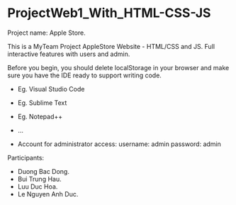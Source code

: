 # ProjectWeb1_With_HTML-CSS-JS
Project name: Apple Store.

This is a MyTeam Project AppleStore Website - HTML/CSS and JS. 
Full interactive features with users and admin.

Before you begin, you should delete localStorage in your browser 
and make sure you have the IDE ready to support writing code.

* Eg. Visual Studio Code
* Eg. Sublime Text
* Eg. Notepad++
* ...

* Account for administrator access:
  username: admin
  password: admin


Participants:
- Duong Bac Dong.
- Bui Trung Hau.
- Luu Duc Hoa.
- Le Nguyen Anh Duc.

